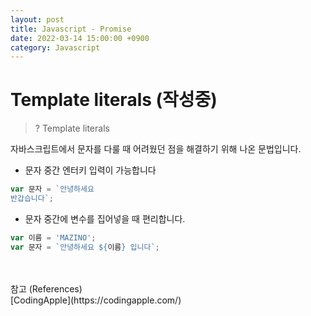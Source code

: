 ```yaml
---
layout: post
title: Javascript - Promise
date: 2022-03-14 15:00:00 +0900
category: Javascript
---
```


Template literals (작성중)
===


> ? Template literals

자바스크립트에서 문자를 다룰 때 어려웠던 점을 해결하기 위해 나온 문법입니다.

-  문자 중간 엔터키 입력이 가능합니다

```javascript
var 문자 = `안녕하세요
반갑습니다`;

```

- 문자 중간에 변수를 집어넣을 때 편리합니다. 

```javascript
var 이름 = 'MAZINO';
var 문자 = `안녕하세요 ${이름} 입니다`;

```


<br />
<br />
참고 (References)
<br />
[CodingApple](https://codingapple.com/)
